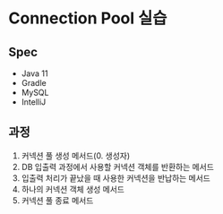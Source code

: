 # Connection Pool 실습

## Spec

- Java 11
- Gradle
- MySQL
- IntelliJ

## 과정

1. 커넥션 풀 생성 메서드(0. 생성자)
2. DB 입출력 과정에서 사용할 커넥션 객체를 반환하는 메서드
3. 입출력 처리가 끝났을 때 사용한 커넥션을 반납하는 메서드
4. 하나의 커넥션 객체 생성 메서드
5. 커넥션 풀 종료 메서드
